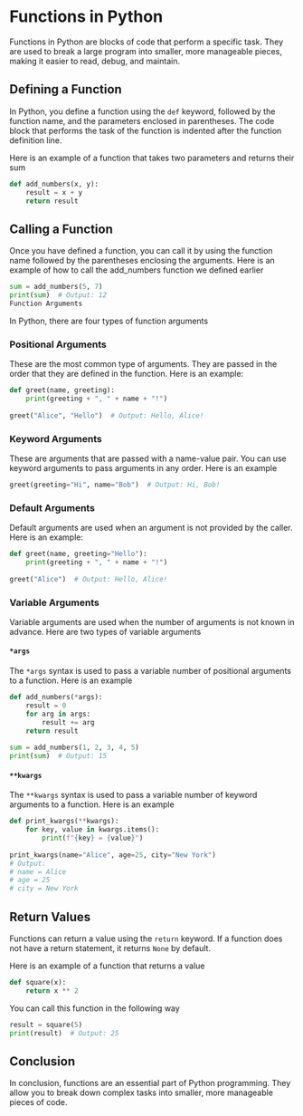 # Functions in Python

Functions in Python are blocks of code that perform a specific task. They are used to break a large program into smaller, more manageable pieces, making it easier to read, debug, and maintain.

## Defining a Function

In Python, you define a function using the `def` keyword, followed by the function name, and the parameters enclosed in parentheses. The code block that performs the task of the function is indented after the function definition line.

Here is an example of a function that takes two parameters and returns their sum

```python
def add_numbers(x, y):
    result = x + y
    return result
```

## Calling a Function

Once you have defined a function, you can call it by using the function name followed by the parentheses enclosing the arguments. Here is an example of how to call the add_numbers function we defined earlier

```python
sum = add_numbers(5, 7)
print(sum)  # Output: 12
Function Arguments
```

In Python, there are four types of function arguments

### Positional Arguments

These are the most common type of arguments. They are passed in the order that they are defined in the function. Here is an example:

```python
def greet(name, greeting):
    print(greeting + ", " + name + "!")
    
greet("Alice", "Hello")  # Output: Hello, Alice!
```

### Keyword Arguments

These are arguments that are passed with a name-value pair. You can use keyword arguments to pass arguments in any order. Here is an example

```python
greet(greeting="Hi", name="Bob")  # Output: Hi, Bob!
```

### Default Arguments
Default arguments are used when an argument is not provided by the caller. Here is an example:

```python
def greet(name, greeting="Hello"):
    print(greeting + ", " + name + "!")
    
greet("Alice")  # Output: Hello, Alice!
```

### Variable Arguments
Variable arguments are used when the number of arguments is not known in advance. Here are two types of variable arguments

#### `*args`
The `*args` syntax is used to pass a variable number of positional arguments to a function. Here is an example

```python
def add_numbers(*args):
    result = 0
    for arg in args:
        result += arg
    return result
    
sum = add_numbers(1, 2, 3, 4, 5)
print(sum)  # Output: 15
```
#### `**kwargs`

The `**kwargs` syntax is used to pass a variable number of keyword arguments to a function. Here is an example

```python
def print_kwargs(**kwargs):
    for key, value in kwargs.items():
        print(f"{key} = {value}")
        
print_kwargs(name="Alice", age=25, city="New York")
# Output:
# name = Alice
# age = 25
# city = New York
```

## Return Values

Functions can return a value using the `return` keyword. If a function does not have a return statement, it returns `None` by default.

Here is an example of a function that returns a value

```python
def square(x):
    return x ** 2
```

You can call this function in the following way

```python
result = square(5)
print(result)  # Output: 25
```

## Conclusion
In conclusion, functions are an essential part of Python programming. They allow you to break down complex tasks into smaller, more manageable pieces of code.